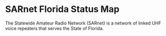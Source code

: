 # SARnet Florida Status Map
The Statewide Amateur Radio Network (SARnet) is a network of linked UHF voice repeaters that serves the State of Florida.
